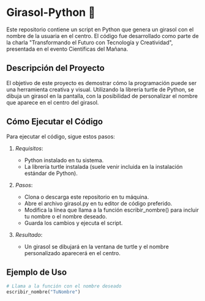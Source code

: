 # Girasol-Python 🌻

Este repositorio contiene un script en Python que genera un girasol con el nombre de la usuaria en el centro. El código fue desarrollado como parte de la charla "Transformando el Futuro con Tecnología y Creatividad", presentada en el evento Científicas del Mañana.

## Descripción del Proyecto

El objetivo de este proyecto es demostrar cómo la programación puede ser una herramienta creativa y visual. Utilizando la librería turtle de Python, se dibuja un girasol en la pantalla, con la posibilidad de personalizar el nombre que aparece en el centro del girasol.

## Cómo Ejecutar el Código

Para ejecutar el código, sigue estos pasos:

1. *Requisitos*:
   - Python instalado en tu sistema.
   - La librería turtle instalada (suele venir incluida en la instalación estándar de Python).

2. *Pasos*:
   - Clona o descarga este repositorio en tu máquina.
   - Abre el archivo girasol.py en tu editor de código preferido.
   - Modifica la línea que llama a la función escribir_nombre() para incluir tu nombre o el nombre deseado.
   - Guarda los cambios y ejecuta el script.

3. *Resultado*:
   - Un girasol se dibujará en la ventana de turtle y el nombre personalizado aparecerá en el centro.

## Ejemplo de Uso

```python
# Llama a la función con el nombre deseado
escribir_nombre("TuNombre")
